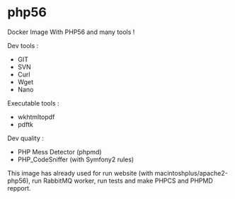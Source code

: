 # php56
Docker Image With PHP56 and many tools !

Dev tools :

* GIT
* SVN
* Curl
* Wget
* Nano

Executable tools :

* wkhtmltopdf
* pdftk

Dev quality :

* PHP Mess Detector (phpmd)
* PHP_CodeSniffer (with Symfony2 rules)

This image has already used for run website (with macintoshplus/apache2-php56), run RabbitMQ worker, run tests and make PHPCS and PHPMD repport.
